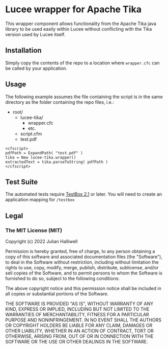 # Lucee wrapper for Apache Tika

This wrapper component allows functionality from the Apache Tika java library to be used easily within Lucee without conflicting with the Tika version used by Lucee itself.

## Installation

Simply copy the contents of the repo to a location where `wrapper.cfc` can be called by your application.

## Usage

The following example assumes the file containing the script is in the same directory as the folder containing the repo files, i.e.:

- root/
  - lucee-tika/
    - wrapper.cfc
    - etc.
  - script.cfm
  - test.pdf
 
```
<cfscript>
pdfPath = ExpandPath( "test.pdf" )
tika = New lucee-tika.wrapper()
extractedText = tika.parseToString( pdfPath )
</cfscript>
```

## Test Suite
The automated tests require [TestBox 2.1](https://github.com/Ortus-Solutions/TestBox) or later. You will need to create an application mapping for `/testbox`

## Legal

### The MIT License (MIT)

Copyright (c) 2022 Julian Halliwell

Permission is hereby granted, free of charge, to any person obtaining a copy of
this software and associated documentation files (the "Software"), to deal in
the Software without restriction, including without limitation the rights to
use, copy, modify, merge, publish, distribute, sublicense, and/or sell copies of
the Software, and to permit persons to whom the Software is furnished to do so,
subject to the following conditions:

The above copyright notice and this permission notice shall be included in all
copies or substantial portions of the Software.

THE SOFTWARE IS PROVIDED "AS IS", WITHOUT WARRANTY OF ANY KIND, EXPRESS OR
IMPLIED, INCLUDING BUT NOT LIMITED TO THE WARRANTIES OF MERCHANTABILITY, FITNESS
FOR A PARTICULAR PURPOSE AND NONINFRINGEMENT. IN NO EVENT SHALL THE AUTHORS OR
COPYRIGHT HOLDERS BE LIABLE FOR ANY CLAIM, DAMAGES OR OTHER LIABILITY, WHETHER
IN AN ACTION OF CONTRACT, TORT OR OTHERWISE, ARISING FROM, OUT OF OR IN
CONNECTION WITH THE SOFTWARE OR THE USE OR OTHER DEALINGS IN THE SOFTWARE.